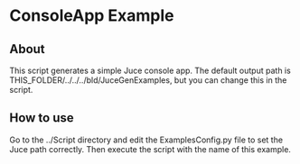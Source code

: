 
# ConsoleApp Example #


## About ##

This script generates a simple Juce console app. The default output path is THIS_FOLDER/../../../bld/JuceGenExamples, but you can change this in the script.

## How to use ##

Go to the ../Script directory and edit the ExamplesConfig.py file to set
the Juce path correctly. Then execute the script with the name of this example.


